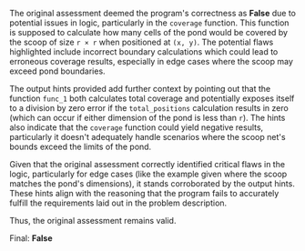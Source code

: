 The original assessment deemed the program's correctness as **False** due to potential issues in logic, particularly in the `coverage` function. This function is supposed to calculate how many cells of the pond would be covered by the scoop of size `r × r` when positioned at `(x, y)`. The potential flaws highlighted include incorrect boundary calculations which could lead to erroneous coverage results, especially in edge cases where the scoop may exceed pond boundaries.

The output hints provided add further context by pointing out that the function `func_1` both calculates total coverage and potentially exposes itself to a division by zero error if the `total_positions` calculation results in zero (which can occur if either dimension of the pond is less than `r`). The hints also indicate that the `coverage` function could yield negative results, particularly it doesn't adequately handle scenarios where the scoop net's bounds exceed the limits of the pond.

Given that the original assessment correctly identified critical flaws in the logic, particularly for edge cases (like the example given where the scoop matches the pond's dimensions), it stands corroborated by the output hints. These hints align with the reasoning that the program fails to accurately fulfill the requirements laid out in the problem description.

Thus, the original assessment remains valid.

Final: **False**